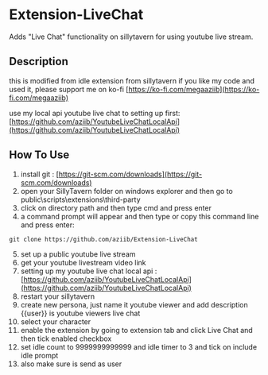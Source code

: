 # Extension-LiveChat
Adds "Live Chat" functionality on sillytavern for using youtube live stream.

## Description
this is modified from idle extension from sillytavern
if you like my code and used it, please support me on ko-fi [https://ko-fi.com/megaaziib](https://ko-fi.com/megaaziib)

use my local api youtube live chat to setting up first: [https://github.com/aziib/YoutubeLiveChatLocalApi](https://github.com/aziib/YoutubeLiveChatLocalApi)

## How To Use
1. install git : [https://git-scm.com/downloads](https://git-scm.com/downloads)
2. open your SillyTavern folder on windows explorer and then go to public\scripts\extensions\third-party 
3. click on directory path and then type cmd and press enter
4. a command prompt will appear and then type or copy this command line and press enter:
```git
git clone https://github.com/aziib/Extension-LiveChat
```
5. set up a public youtube live stream
6. get your youtube livestream video link
7. setting up my youtube live chat local api : [https://github.com/aziib/YoutubeLiveChatLocalApi](https://github.com/aziib/YoutubeLiveChatLocalApi)
8. restart your sillytavern
9. create new persona, just name it youtube viewer and add description {{user}} is youtube viewers live chat
10. select your character
11. enable the extension by going to extension tab and click Live Chat and then tick enabled checkbox
12. set idle count to 9999999999999 and idle timer to 3 and tick on include idle prompt
13. also make sure is send as user

